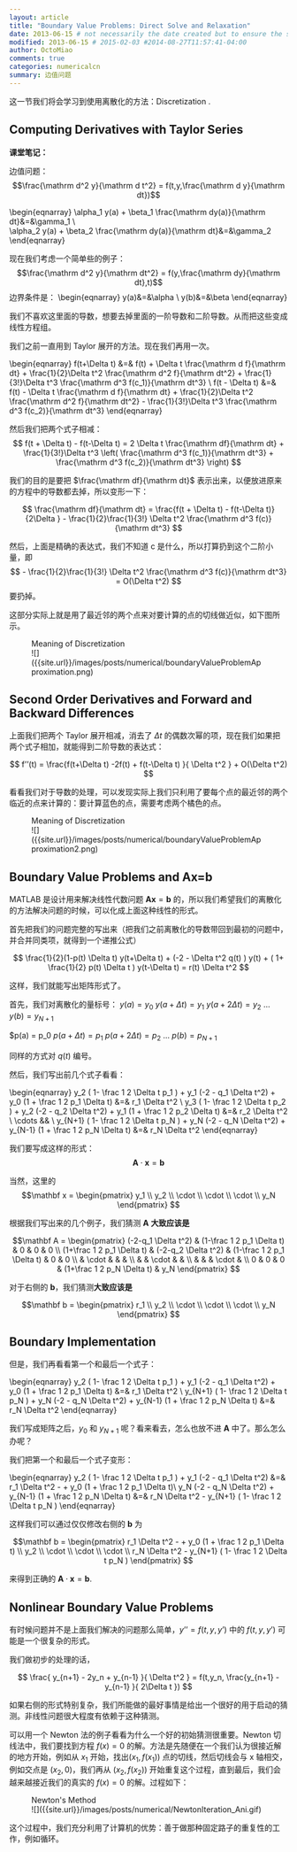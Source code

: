 ```yaml
---
layout: article
title: "Boundary Value Problems: Direct Solve and Relaxation"
date: 2013-06-15 # not necessarily the date created but to ensure the sorting of posts
modified: 2013-06-15 # 2015-02-03 #2014-08-27T11:57:41-04:00
author: OctoMiao
comments: true
categories: numericalcn
summary: 边值问题
---
```


这一节我们将会学习到使用离散化的方法：Discretization .


## Computing Derivatives with Taylor Series


**课堂笔记：**

边值问题：
$$\frac{\mathrm d^2 y}{\mathrm d t^2} = f(t,y,\frac{\mathrm d y}{\mathrm dt})$$

\begin{eqnarray}
\alpha_1 y(a) + \beta_1 \frac{\mathrm dy(a)}{\mathrm dt}&=&\gamma_1 \\\
\alpha_2 y(a) + \beta_2 \frac{\mathrm dy(a)}{\mathrm dt}&=&\gamma_2
\end{eqnarray}

现在我们考虑一个简单些的例子：
$$\frac{\mathrm d^2 y}{\mathrm dt^2} = f(y,\frac{\mathrm dy}{\mathrm dt},t)$$
边界条件是：
\begin{eqnarray}
y(a)&=&\alpha \\
y(b)&=&\beta
\end{eqnarray}


我们不喜欢这里面的导数，想要去掉里面的一阶导数和二阶导数。从而把这些变成线性方程组。

我们之前一直用到 Taylor 展开的方法。现在我们再用一次。


\begin{eqnarray}
f(t+\Delta t) &=& f(t) + \Delta t \frac{\mathrm d f}{\mathrm dt} + \frac{1}{2}\Delta t^2 \frac{\mathrm d^2 f}{\mathrm dt^2} + \frac{1}{3!}\Delta t^3 \frac{\mathrm d^3 f(c_1)}{\mathrm dt^3} \\
f(t - \Delta t) &=& f(t) - \Delta t \frac{\mathrm d f}{\mathrm dt} + \frac{1}{2}\Delta t^2 \frac{\mathrm d^2 f}{\mathrm dt^2} - \frac{1}{3!}\Delta t^3 \frac{\mathrm d^3 f(c_2)}{\mathrm dt^3}
\end{eqnarray}

然后我们把两个式子相减：
$$ f(t + \Delta t) - f(t-\Delta t) = 2 \Delta t \frac{\mathrm df}{\mathrm dt} + \frac{1}{3!}\Delta t^3 \left( \frac{\mathrm d^3 f(c_1)}{\mathrm dt^3} + \frac{\mathrm d^3 f(c_2)}{\mathrm dt^3} \right) $$

我们的目的是要把 $\frac{\mathrm df}{\mathrm dt}$ 表示出来，以便放进原来的方程中的导数都去掉，所以变形一下：

$$ \frac{\mathrm df}{\mathrm dt} = \frac{f(t + \Delta t) - f(t-\Delta t)}{2\Delta } - \frac{1}{2}\frac{1}{3!} \Delta t^2 \frac{\mathrm d^3 f(c)}{\mathrm dt^3} $$

然后，上面是精确的表达式，我们不知道 c 是什么，所以打算扔到这个二阶小量，即
$$  - \frac{1}{2}\frac{1}{3!} \Delta t^2 \frac{\mathrm d^3 f(c)}{\mathrm dt^3} = O(\Delta t^2) $$
要扔掉。

这部分实际上就是用了最近邻的两个点来对要计算的点的切线做近似，如下图所示。



<figure markdown="1">
<figcaption>
Meaning of Discretization
</figcaption>
![]({{site.url}}/images/posts/numerical/boundaryValueProblemApproximation.png)
</figure>





## Second Order Derivatives and Forward and Backward Differences


上面我们把两个 Taylor 展开相减，消去了 $\Delta t$ 的偶数次幂的项，现在我们如果把两个式子相加，就能得到二阶导数的表达式：

$$ f’’(t) = \frac{f(t+\Delta t) -2f(t) + f(t-\Delta t) }{ \Delta t^2 } + O(\Delta t^2) $$


看看我们对于导数的处理，可以发现实际上我们只利用了要每个点的最近邻的两个临近的点来计算的：要计算蓝色的点，需要考虑两个橘色的点。



<figure markdown="1">
<figcaption>
Meaning of Discretization
</figcaption>
![]({{site.url}}/images/posts/numerical/boundaryValueProblemApproximation2.png)
</figure>


## Boundary Value Problems and Ax=b

MATLAB 是设计用来解决线性代数问题 $\mathbf A \mathbf x = \mathbf b$ 的，所以我们希望我们的离散化的方法解决问题的时候，可以化成上面这种线性的形式。

首先把我们的问题完整的写出来（把我们之前离散化的导数带回到最初的问题中，并合并同类项，就得到一个递推公式）

$$ \frac{1}{2}(1-p(t) \Delta t) y(t+\Delta t) + (-2 - \Delta t^2 q(t) ) y(t) + ( 1+ \frac{1}{2} p(t) \Delta t  ) y(t-\Delta t) = r(t) \Delta t^2 $$

这样，我们就能写出矩阵形式了。

首先，我们对离散化的量标号：
$y(a) = y_0$
$y(a+\Delta t) = y_1$
$y(a + 2 \Delta t ) = y_2$
…
$y(b) = y_{N+1}$


$p(a) = p_0
$p(a+\Delta t) = p_1$
$p(a+2\Delta t) = p_2$
…
$p(b) = p_{N+1}$

同样的方式对 $q(t)$ 编号。


然后，我们写出前几个式子看看：

\begin{eqnarray}
 y_2 ( 1- \frac 1 2 \Delta t p_1 ) + y_1 (-2 - q_1 \Delta t^2) + y_0 (1 + \frac 1 2 p_1 \Delta t) &=& r_1 \Delta t^2 \\
 y_3 ( 1- \frac 1 2 \Delta t p_2 ) + y_2 (-2 - q_2 \Delta t^2) + y_1 (1 + \frac 1 2 p_2 \Delta t) &=& r_2 \Delta t^2 \\
\cdots && \\
 y_{N+1} ( 1- \frac 1 2 \Delta t p_N ) + y_N (-2 - q_N \Delta t^2) + y_{N-1} (1 + \frac 1 2 p_N \Delta t) &=& r_N \Delta t^2
\end{eqnarray}

我们要写成这样的形式：
$$ \mathbf A \cdot \mathbf x = \mathbf b $$

当然，这里的
$$\mathbf x =
\begin{pmatrix}
y_1 \\
y_2 \\
\cdot \\
\cdot \\
\cdot \\
y_N
\end{pmatrix}
 $$

根据我们写出来的几个例子，我们猜测 $\mathbf A$ **大致应该是**

$$\mathbf A =
\begin{pmatrix}
(-2-q_1 \Delta t^2) &  (1-\frac 1 2 p_1 \Delta t)  &                0              &        0        &       0      \\
(1+\frac 1 2 p_1 \Delta t)   & (-2-q_2 \Delta t^2)            & (1-\frac 1 2 p_1 \Delta t)  &   0         & 0      \\
                              & \cdot                      &                   &            &      \\
                              &                                & \cdot    &                &         \\
                              &                                 &            & \cdot     &           \\
              0              &             0                  &       0       &  (1+\frac 1 2 p_N \Delta t)  & y_N           
\end{pmatrix}
 $$

对于右侧的 $\mathbf b$，我们猜测**大致应该是**

$$\mathbf b =
\begin{pmatrix}
r_1 \\
y_2 \\
\cdot \\
\cdot \\
\cdot \\
y_N
\end{pmatrix}
 $$




## Boundary Implementation


但是，我们再看看第一个和最后一个式子：

\begin{eqnarray}
 y_2 ( 1- \frac 1 2 \Delta t p_1 ) + y_1 (-2 - q_1 \Delta t^2) + y_0 (1 + \frac 1 2 p_1 \Delta t) &=& r_1 \Delta t^2 \\
 y_{N+1} ( 1- \frac 1 2 \Delta t p_N ) + y_N (-2 - q_N \Delta t^2) + y_{N-1} (1 + \frac 1 2 p_N \Delta t) &=& r_N \Delta t^2
\end{eqnarray}

我们写成矩阵之后，$y_0$ 和 $y_{N+1}$ 呢？看来看去，怎么也放不进 $\mathbf A$ 中了。那么怎么办呢？

我们把第一个和最后一个式子变形：

\begin{eqnarray}
 y_2 ( 1- \frac 1 2 \Delta t p_1 ) + y_1 (-2 - q_1 \Delta t^2) &=& r_1 \Delta t^2 -  + y_0 (1 + \frac 1 2 p_1 \Delta t)\\
 y_N (-2 - q_N \Delta t^2) + y_{N-1} (1 + \frac 1 2 p_N \Delta t) &=& r_N \Delta t^2 -  y_{N+1} ( 1- \frac 1 2 \Delta t p_N )
\end{eqnarray}

这样我们可以通过仅仅修改右侧的 $\mathbf b$ 为

$$\mathbf b =
\begin{pmatrix}
r_1 \Delta t^2 -  + y_0 (1 + \frac 1 2 p_1 \Delta t) \\
y_2 \\
\cdot \\
\cdot \\
\cdot \\
 r_N \Delta t^2 -  y_{N+1} ( 1- \frac 1 2 \Delta t p_N )
\end{pmatrix}
 $$

来得到正确的 $\mathbf A \cdot \mathbf x = \mathbf b$.


## Nonlinear Boundary Value Problems

有时候问题并不是上面我们解决的问题那么简单，$y’’ = f(t,y,y’)$ 中的 $f(t,y,y’)$ 可能是一个很复杂的形式。

我们做初步的处理的话，

$$ \frac{ y_{n+1} - 2y_n + y_{n-1} }{ \Delta t^2 } = f(t,y_n, \frac{y_{n+1} - y_{n-1} }{ 2\Delta t }) $$

如果右侧的形式特别复杂，我们所能做的最好事情是给出一个很好的用于启动的猜测。非线性问题很大程度有依赖于这种猜测。

可以用一个 Newton 法的例子看看为什么一个好的初始猜测很重要。Newton 切线法中，我们要找到方程 $f(x)=0$ 的解。方法是先随便在一个我们认为很接近解的地方开始，例如从 $x_1$ 开始，找出$(x_1, f(x_1))$ 点的切线，然后切线会与 x 轴相交，例如交点是 $(x_2,0)$，我们再从 $(x_2,f(x_2))$ 开始重复这个过程，直到最后，我们会越来越接近我们的真实的 $f(x)=0$ 的解。过程如下：




<figure markdown="1">
<figcaption>
Newton's Method
</figcaption>
![]({{site.url}}/images/posts/numerical/NewtonIteration_Ani.gif)
</figure>





这个过程中，我们充分利用了计算机的优势：善于做那种固定路子的重复性的工作，例如循环。
